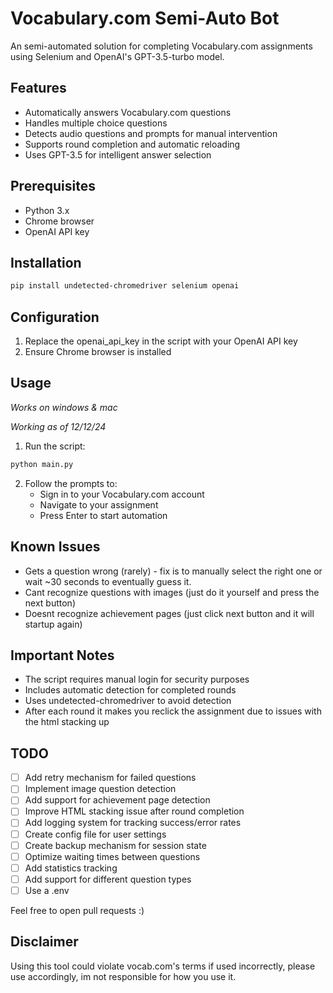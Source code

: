 # Vocabulary.com Semi-Auto Bot

An semi-automated solution for completing Vocabulary.com assignments using Selenium and OpenAI's GPT-3.5-turbo model.

## Features

- Automatically answers Vocabulary.com questions
- Handles multiple choice questions
- Detects audio questions and prompts for manual intervention
- Supports round completion and automatic reloading
- Uses GPT-3.5 for intelligent answer selection

## Prerequisites

- Python 3.x
- Chrome browser
- OpenAI API key

## Installation

```sh
pip install undetected-chromedriver selenium openai
```

## Configuration

1. Replace the openai_api_key in the script with your OpenAI API key
2. Ensure Chrome browser is installed

## Usage
*Works on windows & mac*

*Working as of 12/12/24*

1. Run the script:
```sh
python main.py
```

2. Follow the prompts to:
   - Sign in to your Vocabulary.com account
   - Navigate to your assignment
   - Press Enter to start automation

## Known Issues
- Gets a question wrong (rarely) - fix is to manually select the right one or wait ~30 seconds to eventually guess it.
- Cant recognize questions with images (just do it yourself and press the next button)
- Doesnt recognize achievement pages (just click next button and it will startup again)

## Important Notes

- The script requires manual login for security purposes
- Includes automatic detection for completed rounds
- Uses undetected-chromedriver to avoid detection
- After each round it makes you reclick the assignment due to issues with the html stacking up

## TODO

- [ ] Add retry mechanism for failed questions
- [ ] Implement image question detection
- [ ] Add support for achievement page detection
- [ ] Improve HTML stacking issue after round completion
- [ ] Add logging system for tracking success/error rates
- [ ] Create config file for user settings
- [ ] Create backup mechanism for session state
- [ ] Optimize waiting times between questions
- [ ] Add statistics tracking
- [ ] Add support for different question types
- [ ] Use a .env
  
Feel free to open pull requests :)

## Disclaimer

Using this tool could violate vocab.com's terms if used incorrectly, please use accordingly, im not responsible for how you use it.
